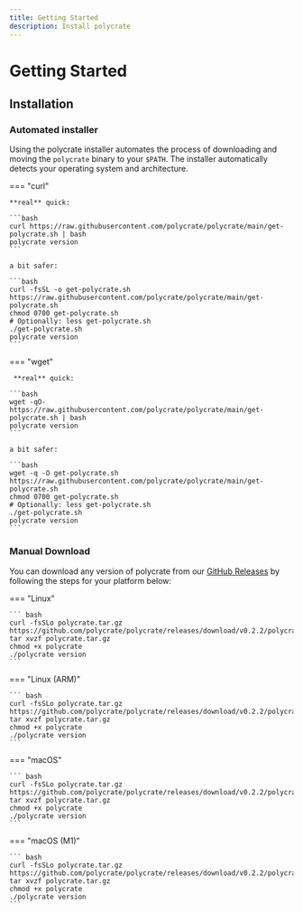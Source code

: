 ```yaml
---
title: Getting Started
description: Install polycrate
---
```


# Getting Started

## Installation

### Automated installer

Using the polycrate installer automates the process of downloading and moving the `polycrate` binary to your `$PATH`. The installer automatically detects your operating system and architecture.

=== "curl"

    **real** quick:

    ```bash
    curl https://raw.githubusercontent.com/polycrate/polycrate/main/get-polycrate.sh | bash
    polycrate version
    ```

    a bit safer:

    ```bash
    curl -fsSL -o get-polycrate.sh https://raw.githubusercontent.com/polycrate/polycrate/main/get-polycrate.sh
    chmod 0700 get-polycrate.sh
    # Optionally: less get-polycrate.sh
    ./get-polycrate.sh
    polycrate version
    ```

=== "wget"

     **real** quick:

    ```bash
    wget -qO- https://raw.githubusercontent.com/polycrate/polycrate/main/get-polycrate.sh | bash
    polycrate version
    ```

    a bit safer:

    ```bash
    wget -q -O get-polycrate.sh https://raw.githubusercontent.com/polycrate/polycrate/main/get-polycrate.sh
    chmod 0700 get-polycrate.sh
    # Optionally: less get-polycrate.sh
    ./get-polycrate.sh
    polycrate version
    ```

### Manual Download

You can download any version of polycrate from our [GitHub Releases](https://github.com/polycrate/polycrate/releases) by following the steps for your platform below:

=== "Linux"

    ``` bash
    curl -fsSLo polycrate.tar.gz https://github.com/polycrate/polycrate/releases/download/v0.2.2/polycrate_0.2.2_linux_amd64.tar.gz
    tar xvzf polycrate.tar.gz
    chmod +x polycrate
    ./polycrate version
    ```

=== "Linux (ARM)"

    ``` bash
    curl -fsSLo polycrate.tar.gz https://github.com/polycrate/polycrate/releases/download/v0.2.2/polycrate_0.2.2_linux_arm64.tar.gz
    tar xvzf polycrate.tar.gz
    chmod +x polycrate
    ./polycrate version
    ```

=== "macOS"

    ``` bash
    curl -fsSLo polycrate.tar.gz https://github.com/polycrate/polycrate/releases/download/v0.2.2/polycrate_0.2.2_darwin_amd64.tar.gz
    tar xvzf polycrate.tar.gz
    chmod +x polycrate
    ./polycrate version
    ```

=== "macOS (M1)"

    ``` bash
    curl -fsSLo polycrate.tar.gz https://github.com/polycrate/polycrate/releases/download/v0.2.2/polycrate_0.2.2_darwin_amd64.tar.gz
    tar xvzf polycrate.tar.gz
    chmod +x polycrate
    ./polycrate version
    ```
